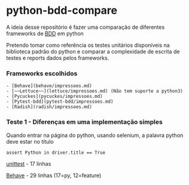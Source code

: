 # python-bdd-compare

A ideia desse repositório é fazer uma comparação de diferentes frameworks de [BDD](https://en.wikipedia.org/wiki/Behavior-driven_development) em python

Pretendo tomar como referência os testes unitários disponíveis na biblioteca padrão do python e comparar a complexidade de escrita de testes e reports dados pelos frameworks.

### Frameworks escolhidos

    - [Behave](behave/impressoes.md)
    - [~~Lettuce~~](lettuce/impressoes.md) (Não tem suporte a python3)
    - [Pycuckes](pycuckes/impressoes.md)
    - [Pytest-bdd](pytest-bdd/impressoes.md)
    - [Radish](radish/impressoes.md)

### Teste 1 - Diferenças em uma implementação simples

Quando entrar na página do python, usando selenium, a palavra python deve estar no título

`assert Python in driver.title == True`

[unittest](unittest/teste_1.py) - 17 linhas

[Behave](behave/teste_1.py) - 29 linhas (17=py, 12=feature)
